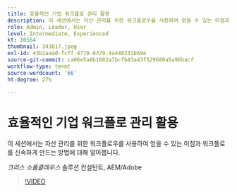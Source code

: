 ```yaml
---
title: 효율적인 기업 워크플로 관리 활용
description: 이 세션에서는 자산 관리를 위한 워크플로우를 사용하여 얻을 수 있는 이점과 워크플로를 신속하게 만드는 방법에 대해 알아봅니다.
role: Admin, Leader, User
level: Intermediate, Experienced
kt: 10564
thumbnail: 343817.jpeg
exl-id: 43b1aaad-fcff-4770-8379-4a440231b69e
source-git-commit: ca06e5a8b1602a7bcfb83a43f529680a5a96bacf
workflow-type: tm+mt
source-wordcount: '66'
ht-degree: 27%

---
```


# 효율적인 기업 워크플로 관리 활용

이 세션에서는 자산 관리를 위한 워크플로우를 사용하여 얻을 수 있는 이점과 워크플로를 신속하게 만드는 방법에 대해 알아봅니다.

*크리스 소폴클레우스* 솔루션 컨설턴트, AEM/Adobe

>[!VIDEO](https://video.tv.adobe.com/v/343817/?quality=12&learn=on)
